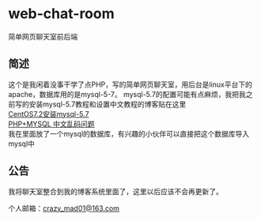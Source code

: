# web-chat-room
简单网页聊天室前后端

## 简述
这个是我闲着没事干学了点PHP，写的简单网页聊天室，用后台是linux平台下的apache，数据库用的是mysql-5-7。
mysql-5.7的配置可能有点麻烦，我把我之前写的安装mysql-5.7教程和设置中文教程的博客贴在这里 <br />
<a href="http://blog.csdn.net/qq_32685139/article/details/52558309">CentOS7.2安装mysql-5.7</a> <br />
<a href="http://blog.csdn.net/qq_32685139/article/details/52893828">PHP+MYSQL 中文乱码问题</a> <br />
我在里面放了一个mysql的数据库，有兴趣的小伙伴可以直接把这个数据库导入mysql中

## 公告
我将聊天室整合到我的博客系统里面了，这里以后应该不会再更新了。

个人邮箱：crazy_mad01@163.com
